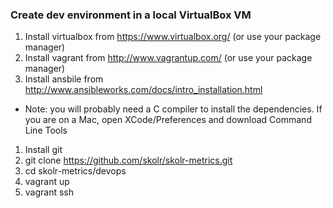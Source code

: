 ### Create dev environment in a local VirtualBox VM

1. Install virtualbox from https://www.virtualbox.org/ (or use your package manager)
1. Install vagrant from http://www.vagrantup.com/ (or use your package manager)
1. Install ansbile from http://www.ansibleworks.com/docs/intro_installation.html
   
  * Note: you will probably need a C compiler to install the dependencies.  If you are on a Mac, open XCode/Preferences and download Command Line Tools
 
1. Install git
1. git clone https://github.com/skolr/skolr-metrics.git
1. cd skolr-metrics/devops
1. vagrant up
1. vagrant ssh
